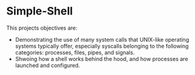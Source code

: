 # Simple-Shell

This projects objectives are:
- Demonstrating the use of many system calls that UNIX-like operating systems typically offer, especially syscalls belonging to the following categories: processes, files, pipes, and signals.
- Shwoing how a shell works behind the hood, and how processes are launched and configured.
